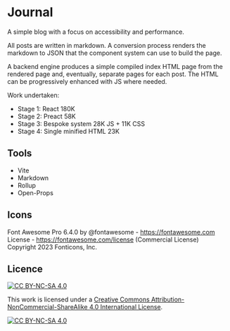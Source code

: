 # Journal

A simple blog with a focus on accessibility and performance.

All posts are written in markdown. A conversion process renders the markdown to JSON that the component system can use to build the page.

A backend engine produces a simple compiled index HTML page from the rendered page and, eventually, separate pages for each post. The HTML can be progressively enhanced with JS where needed.

Work undertaken:

- Stage 1: React 180K
- Stage 2: Preact 58K
- Stage 3: Bespoke system 28K JS + 11K CSS
- Stage 4: Single minified HTML 23K

## Tools

- Vite
- Markdown
- Rollup
- Open-Props

## Icons

Font Awesome Pro 6.4.0 by @fontawesome - https://fontawesome.com License - https://fontawesome.com/license (Commercial License) Copyright 2023 Fonticons, Inc.

## Licence

[![CC BY-NC-SA 4.0][cc-by-nc-sa-shield]][cc-by-nc-sa]

This work is licensed under a
[Creative Commons Attribution-NonCommercial-ShareAlike 4.0 International License][cc-by-nc-sa].

[![CC BY-NC-SA 4.0][cc-by-nc-sa-image]][cc-by-nc-sa]

[cc-by-nc-sa]: http://creativecommons.org/licenses/by-nc-sa/4.0/
[cc-by-nc-sa-image]: https://licensebuttons.net/l/by-nc-sa/4.0/88x31.png
[cc-by-nc-sa-shield]: https://img.shields.io/badge/License-CC%20BY--NC--SA%204.0-lightgrey.svg
